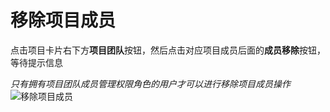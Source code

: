 # 移除项目成员
点击项目卡片右下方**项目团队**按钮，然后点击对应项目成员后面的**成员移除**按钮，等待提示信息

*只有拥有项目团队成员管理权限角色的用户才可以进行移除项目成员操作*
![移除项目成员](/pic/projectmanagement/deletemember/deletemember.jpg)